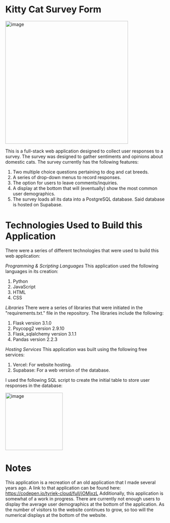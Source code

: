 # Kitty Cat Survey Form
<img width="383" alt="image" src="https://github.com/user-attachments/assets/e36898e6-3e0f-435e-baec-65580a373f38" />

This is a full-stack web application designed to collect user responses to a survey. The survey was designed to gather sentiments and opinions about domestic cats. The survey currently has the following features:

1. Two multiple choice questions pertaining to dog and cat breeds.
2. A series of drop-down menus to record responses.
3. The option for users to leave comments/inquiries.
4. A display at the bottom that will (eventually) show the most common user demographics.
5. The survey loads all its data into a PostgreSQL database. Said database is hosted on Supabase.

# Technologies Used to Build this Application
There were a series of different technologies that were used to build this web application:

*Programming & Scripting Languages*
This application used the following languages in its creation:

1. Python
2. JavaScript
3. HTML
4. CSS

*Libraries*
There were a series of libraries that were initiated in the "requirements.txt." file in the repository. The libraries include the following:

1. Flask version 3.1.0
2. Psycopg2 version 2.9.10
3. Flask_sqlalchemy version 3.1.1
4. Pandas version 2.2.3

*Hosting Services*
This application was built using the following free services:

1. Vercel: For website hosting.
2. Supabase: For a web version of the database.

I used the following SQL script to create the initial table to store user responses in the database:

<img width="179" alt="image" src="https://github.com/user-attachments/assets/91e2f54f-d693-4b1f-8c49-6003bd4b7c07" />

# Notes
This application is a recreation of an old application that I made several years ago. A link to that application can be found here: https://codepen.io/tyriek-cloud/full/jOMjxzL
Additionally, this application is somewhat of a work in progress. There are currently not enough users to display the average user demographics at the bottom of the application. As the number of visitors to the website continues to grow, so too will the numerical displays at the bottom of the website.
